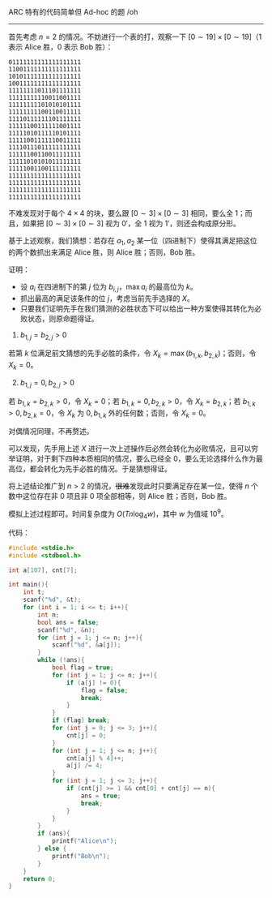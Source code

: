 ARC 特有的代码简单但 Ad-hoc 的题 /oh

------------

首先考虑 $n = 2$ 的情况。不妨进行一个表的打，观察一下 $[0 \sim 19] \times [0 \sim 19]$（$1$ 表示 Alice 胜，$0$ 表示 Bob 胜）：
```
01111111111111111111
11001111111111111111
10101111111111111111
10011111111111111111
11111111011101111111
11111111110011001111
11111111101010101111
11111111100110011111
11110111111101111111
11111100111111001111
11111010111110101111
11111001111110011111
11110111011111111111
11111100110011111111
11111010101011111111
11111001100111111111
11111111111111111111
11111111111111111111
11111111111111111111
11111111111111111111
```
不难发现对于每个 $4 \times 4$ 的块，要么跟 $[0 \sim 3] \times [0 \sim 3]$ 相同，要么全 $1$；而且，如果把 $[0 \sim 3] \times [0 \sim 3]$ 视为 $0'$，全 $1$ 视为 $1'$，则还会构成原分形。

基于上述观察，我们猜想：若存在 $a_1, a_2$ 某一位（四进制下）使得其满足把这位的两个数抓出来满足 Alice 胜，则 Alice 胜；否则，Bob 胜。

证明：

- 设 $a_i$ 在四进制下的第 $j$ 位为 $b_{i, j}$，$\max a_i$ 的最高位为 $k$。
- 抓出最高的满足该条件的位 $j$，考虑当前先手选择的 $X$。
- 只要我们证明先手在我们猜测的必胜状态下可以给出一种方案使得其转化为必败状态，则原命题得证。

1. $b_{1, j} = b_{2, j} > 0$

若第 $k$ 位满足前文猜想的先手必胜的条件，令 $X_k = \max(b_{1, k}, b_{2, k})$；否则，令 $X_k = 0$。

2. $b_{1, j} = 0, b_{2, j} > 0$

若 $b_{1, k} = b_{2, k} > 0$，令 $X_k = 0$；若 $b_{1, k} = 0, b_{2, k} > 0$，令 $X_k = b_{2, k}$；若 $b_{1, k} > 0, b_{2, k} = 0$，令 $X_k$ 为 $0, b_{1, k}$ 外的任何数；否则，令 $X_k = 0$。

对偶情况同理，不再赘述。

可以发现，先手用上述 $X$ 进行一次上述操作后必然会转化为必败情况，且可以穷举证明，对于剩下四种本质相同的情况，要么已经全 $0$，要么无论选择什么作为最高位，都会转化为先手必胜的情况。于是猜想得证。

将上述结论推广到 $n > 2$ 的情况，~~很难~~发现此时只要满足存在某一位，使得 $n$ 个数中这位存在非 $0$ 项且非 $0$ 项全部相等，则 Alice 胜；否则，Bob 胜。

模拟上述过程即可。时间复杂度为 $O(Tn \log_4 w)$，其中 $w$ 为值域 $10^9$。

代码：
```cpp
#include <stdio.h>
#include <stdbool.h>

int a[107], cnt[7];

int main(){
	int t;
	scanf("%d", &t);
	for (int i = 1; i <= t; i++){
		int n;
		bool ans = false;
		scanf("%d", &n);
		for (int j = 1; j <= n; j++){
			scanf("%d", &a[j]);
		}
		while (!ans){
			bool flag = true;
			for (int j = 1; j <= n; j++){
				if (a[j] != 0){
					flag = false;
					break;
				}
			}
			if (flag) break;
			for (int j = 0; j <= 3; j++){
				cnt[j] = 0;
			}
			for (int j = 1; j <= n; j++){
				cnt[a[j] % 4]++;
				a[j] /= 4;
			}
			for (int j = 1; j <= 3; j++){
				if (cnt[j] >= 1 && cnt[0] + cnt[j] == n){
					ans = true;
					break;
				}
			}
		}
		if (ans){
			printf("Alice\n");
		} else {
			printf("Bob\n");
		}
	}
	return 0;
}
```